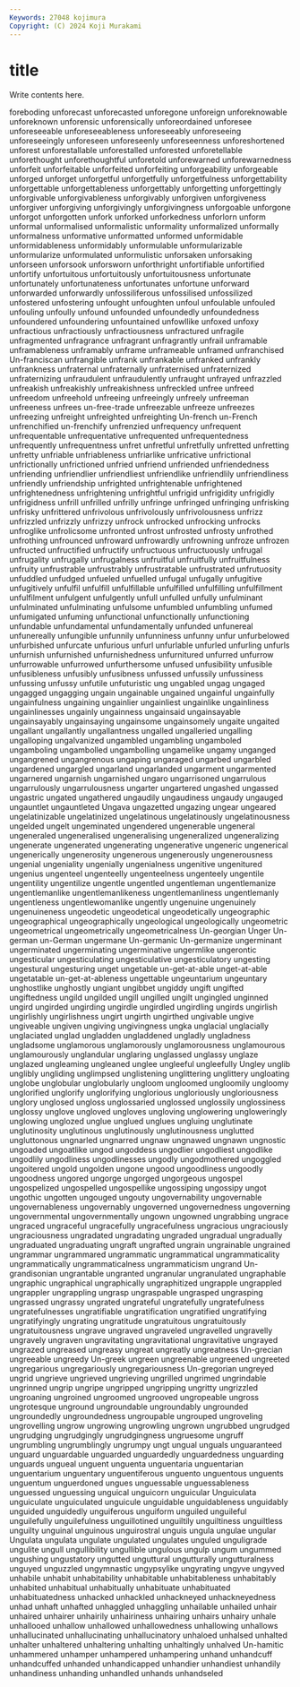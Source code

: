 ```yaml
---
Keywords: 27048 kojimura
Copyright: (C) 2024 Koji Murakami
---
```


# title

Write contents here.



foreboding
unforecast unforecasted unforegone unforeign unforeknowable unforeknown unforensic unforensically unforeordained unforesee
unforeseeable unforeseeableness unforeseeably unforeseeing unforeseeingly unforeseen unforeseenly unforeseenness unforeshortened unforest
unforestallable unforestalled unforested unforetellable unforethought unforethoughtful unforetold unforewarned unforewarnedness unforfeit
unforfeitable unforfeited unforfeiting unforgeability unforgeable unforged unforget unforgetful unforgetfully unforgetfulness
unforgettability unforgettable unforgettableness unforgettably unforgetting unforgettingly unforgivable unforgivableness unforgivably unforgiven
unforgiveness unforgiver unforgiving unforgivingly unforgivingness unforgoable unforgone unforgot unforgotten unfork
unforked unforkedness unforlorn unform unformal unformalised unformalistic unformality unformalized unformally
unformalness unformative unformatted unformed unformidable unformidableness unformidably unformulable unformularizable unformularize
unformulated unformulistic unforsaken unforsaking unforseen unforsook unforsworn unforthright unfortifiable unfortified
unfortify unfortuitous unfortuitously unfortuitousness unfortunate unfortunately unfortunateness unfortunates unfortune unforward
unforwarded unforwardly unfossiliferous unfossilised unfossilized unfostered unfostering unfought unfoughten unfoul
unfoulable unfouled unfouling unfoully unfound unfounded unfoundedly unfoundedness unfoundered unfoundering
unfountained unfowllike unfoxed unfoxy unfractious unfractiously unfractiousness unfractured unfragile unfragmented
unfragrance unfragrant unfragrantly unfrail unframable unframableness unframably unframe unframeable unframed
unfranchised Un-franciscan unfrangible unfrank unfrankable unfranked unfrankly unfrankness unfraternal unfraternally
unfraternised unfraternized unfraternizing unfraudulent unfraudulently unfraught unfrayed unfrazzled unfreakish unfreakishly
unfreakishness unfreckled unfree unfreed unfreedom unfreehold unfreeing unfreeingly unfreely unfreeman
unfreeness unfrees un-free-trade unfreezable unfreeze unfreezes unfreezing unfreight unfreighted unfreighting
Un-french un-French unfrenchified un-frenchify unfrenzied unfrequency unfrequent unfrequentable unfrequentative unfrequented
unfrequentedness unfrequently unfrequentness unfret unfretful unfretfully unfretted unfretting unfretty unfriable
unfriableness unfriarlike unfricative unfrictional unfrictionally unfrictioned unfried unfriend unfriended unfriendedness
unfriending unfriendlier unfriendliest unfriendlike unfriendlily unfriendliness unfriendly unfriendship unfrighted unfrightenable
unfrightened unfrightenedness unfrightening unfrightful unfrigid unfrigidity unfrigidly unfrigidness unfrill unfrilled
unfrilly unfringe unfringed unfringing unfrisking unfrisky unfrittered unfrivolous unfrivolously unfrivolousness
unfrizz unfrizzled unfrizzly unfrizzy unfrock unfrocked unfrocking unfrocks unfroglike unfrolicsome
unfronted unfrost unfrosted unfrosty unfrothed unfrothing unfrounced unfroward unfrowardly unfrowning
unfroze unfrozen unfructed unfructified unfructify unfructuous unfructuously unfrugal unfrugality unfrugally
unfrugalness unfruitful unfruitfully unfruitfulness unfruity unfrustrable unfrustrably unfrustratable unfrustrated unfrutuosity
unfuddled unfudged unfueled unfuelled unfugal unfugally unfugitive unfugitively unfulfil unfulfill
unfulfillable unfulfilled unfulfilling unfulfillment unfulfilment unfulgent unfulgently unfull unfulled unfully
unfulminant unfulminated unfulminating unfulsome unfumbled unfumbling unfumed unfumigated unfuming unfunctional
unfunctionally unfunctioning unfundable unfundamental unfundamentally unfunded unfunereal unfunereally unfungible unfunnily
unfunniness unfunny unfur unfurbelowed unfurbished unfurcate unfurious unfurl unfurlable unfurled
unfurling unfurls unfurnish unfurnished unfurnishedness unfurnitured unfurred unfurrow unfurrowable unfurrowed
unfurthersome unfused unfusibility unfusible unfusibleness unfusibly unfusibness unfussed unfussily unfussiness
unfussing unfussy unfutile unfuturistic ung ungabled ungag ungaged ungagged ungagging
ungain ungainable ungained ungainful ungainfully ungainfulness ungaining ungainlier ungainliest ungainlike
ungainliness ungainlinesses ungainly ungainness ungainsaid ungainsayable ungainsayably ungainsaying ungainsome ungainsomely
ungaite ungaited ungallant ungallantly ungallantness ungalled ungalleried ungalling ungalloping ungalvanized
ungambled ungambling ungamboled ungamboling ungambolled ungambolling ungamelike ungamy unganged ungangrened
ungangrenous ungaping ungaraged ungarbed ungarbled ungardened ungargled ungarland ungarlanded ungarment
ungarmented ungarnered ungarnish ungarnished ungaro ungarrisoned ungarrulous ungarrulously ungarrulousness ungarter
ungartered ungashed ungassed ungastric ungated ungathered ungaudily ungaudiness ungaudy ungauged
ungauntlet ungauntleted Ungava ungazetted ungazing ungear ungeared ungelatinizable ungelatinized ungelatinous
ungelatinously ungelatinousness ungelded ungelt ungeminated ungendered ungenerable ungeneral ungeneraled ungeneralised
ungeneralising ungeneralized ungeneralizing ungenerate ungenerated ungenerating ungenerative ungeneric ungenerical ungenerically
ungenerosity ungenerous ungenerously ungenerousness ungenial ungeniality ungenially ungenialness ungenitive ungenitured
ungenius ungenteel ungenteelly ungenteelness ungenteely ungentile ungentility ungentilize ungentle ungentled
ungentleman ungentlemanize ungentlemanlike ungentlemanlikeness ungentlemanliness ungentlemanly ungentleness ungentlewomanlike ungently ungenuine
ungenuinely ungenuineness ungeodetic ungeodetical ungeodetically ungeographic ungeographical ungeographically ungeological ungeologically
ungeometric ungeometrical ungeometrically ungeometricalness Un-georgian Unger Un-german un-German ungermane Un-germanic
Un-germanize ungerminant ungerminated ungerminating ungerminative ungermlike ungerontic ungesticular ungesticulating ungesticulative
ungesticulatory ungesting ungestural ungesturing unget ungetable un-get-at-able unget-at-able ungetatable un-get-at-ableness
ungettable ungeuntarium ungeuntary unghostlike unghostly ungiant ungibbet ungiddy ungift ungifted
ungiftedness ungild ungilded ungill ungilled ungilt ungingled unginned ungird ungirded
ungirding ungirdle ungirdled ungirdling ungirds ungirlish ungirlishly ungirlishness ungirt ungirth
ungirthed ungivable ungive ungiveable ungiven ungiving ungivingness ungka unglacial unglacially
unglaciated unglad ungladden ungladdened ungladly ungladness ungladsome unglamorous unglamorously unglamorousness
unglamourous unglamourously unglandular unglaring unglassed unglassy unglaze unglazed ungleaming ungleaned
unglee ungleeful ungleefully Ungley unglib unglibly ungliding unglimpsed unglistening unglittering
unglittery ungloating unglobe unglobular unglobularly ungloom ungloomed ungloomily ungloomy unglorified
unglorify unglorifying unglorious ungloriously ungloriousness unglory unglosed ungloss unglossaried unglossed
unglossily unglossiness unglossy unglove ungloved ungloves ungloving unglowering ungloweringly unglowing
unglozed unglue unglued unglues ungluing unglutinate unglutinosity unglutinous unglutinously unglutinousness
unglutted ungluttonous ungnarled ungnarred ungnaw ungnawed ungnawn ungnostic ungoaded ungoatlike
ungod ungoddess ungodlier ungodliest ungodlike ungodlily ungodliness ungodlinesses ungodly ungodmothered
ungoggled ungoitered ungold ungolden ungone ungood ungoodliness ungoodly ungoodness ungored
ungorge ungorged ungorgeous ungospel ungospelized ungospelled ungospellike ungossiping ungossipy ungot
ungothic ungotten ungouged ungouty ungovernability ungovernable ungovernableness ungovernably ungoverned ungovernedness
ungoverning ungovernmental ungovernmentally ungown ungowned ungrabbing ungrace ungraced ungraceful ungracefully
ungracefulness ungracious ungraciously ungraciousness ungradated ungradating ungraded ungradual ungradually ungraduated
ungraduating ungraft ungrafted ungrain ungrainable ungrained ungrammar ungrammared ungrammatic ungrammatical
ungrammaticality ungrammatically ungrammaticalness ungrammaticism ungrand Un-grandisonian ungrantable ungranted ungranular ungranulated
ungraphable ungraphic ungraphical ungraphically ungraphitized ungrapple ungrappled ungrappler ungrappling ungrasp
ungraspable ungrasped ungrasping ungrassed ungrassy ungrated ungrateful ungratefully ungratefulness ungratefulnesses
ungratifiable ungratification ungratified ungratifying ungratifyingly ungrating ungratitude ungratuitous ungratuitously ungratuitousness
ungrave ungraved ungraveled ungravelled ungravelly ungravely ungraven ungravitating ungravitational ungravitative
ungrayed ungrazed ungreased ungreasy ungreat ungreatly ungreatness Un-grecian ungreeable ungreedy
Un-greek ungreen ungreenable ungreened ungreeted ungregarious ungregariously ungregariousness Un-gregorian ungreyed
ungrid ungrieve ungrieved ungrieving ungrilled ungrimed ungrindable ungrinned ungrip ungripe
ungripped ungripping ungritty ungrizzled ungroaning ungroined ungroomed ungrooved ungropeable ungross
ungrotesque unground ungroundable ungroundably ungrounded ungroundedly ungroundedness ungroupable ungrouped ungroveling
ungrovelling ungrow ungrowing ungrowling ungrown ungrubbed ungrudged ungrudging ungrudgingly ungrudgingness
ungruesome ungruff ungrumbling ungrumblingly ungrumpy ungt ungual unguals unguaranteed unguard
unguardable unguarded unguardedly unguardedness unguarding unguards ungueal unguent unguenta unguentaria
unguentarian unguentarium unguentary unguentiferous unguento unguentous unguents unguentum unguerdoned ungues
unguessable unguessableness unguessed unguessing unguical unguicorn unguicular Unguiculata unguiculate unguiculated
unguicule unguidable unguidableness unguidably unguided unguidedly unguiferous unguiform unguiled unguileful
unguilefully unguilefulness unguillotined unguiltily unguiltiness unguiltless unguilty unguinal unguinous unguirostral
unguis ungula ungulae ungular Ungulata ungulata ungulate ungulated ungulates unguled
unguligrade ungulite ungull ungullibility ungullible ungulous ungulp ungum ungummed ungushing
ungustatory ungutted unguttural ungutturally ungutturalness unguyed unguzzled ungymnastic ungypsylike ungyrating
ungyve ungyved unhabile unhabit unhabitability unhabitable unhabitableness unhabitably unhabited unhabitual
unhabitually unhabituate unhabituated unhabituatedness unhacked unhackled unhackneyed unhackneyedness unhad unhaft
unhafted unhaggled unhaggling unhailable unhailed unhair unhaired unhairer unhairily unhairiness
unhairing unhairs unhairy unhale unhallooed unhallow unhallowed unhallowedness unhallowing unhallows
unhallucinated unhallucinating unhallucinatory unhaloed unhalsed unhalted unhalter unhaltered unhaltering unhalting
unhaltingly unhalved Un-hamitic unhammered unhamper unhampered unhampering unhand unhandcuff unhandcuffed
unhanded unhandicapped unhandier unhandiest unhandily unhandiness unhanding unhandled unhands unhandseled
